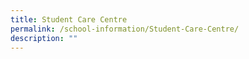 ```yaml
---
title: Student Care Centre
permalink: /school-information/Student-Care-Centre/
description: ""
---
```

